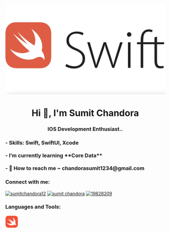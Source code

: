 ![logo](https://github.com/sumitchandora/sumitchandora/blob/main/swift.png)
<h1 align="center">Hi 👋, I'm Sumit Chandora</h1>
<h3 align="center">IOS Development Enthusiast..</h3>
<h3 align="left">- Skills:  Swift, SwiftUI, Xcode
  <br>
  <br>
- I’m currently learning **Core Data**
  <br>
  <br>
- 📩 How to reach me  ~ chandorasumit1234@gmail.com

<h3 align="left">Connect with me:</h3>
<p align="left">
<a href="https://twitter.com/sumitchandora12" target="blank"><img align="center" src="https://raw.githubusercontent.com/rahuldkjain/github-profile-readme-generator/master/src/images/icons/Social/twitter.svg" alt="sumitchandora12" height="30" width="40" /></a>
<a href="https://linkedin.com/in/sumit chandora" target="blank"><img align="center" src="https://raw.githubusercontent.com/rahuldkjain/github-profile-readme-generator/master/src/images/icons/Social/linked-in-alt.svg" alt="sumit chandora" height="30" width="40" /></a>
<a href="https://stackoverflow.com/users/19828209" target="blank"><img align="center" src="https://raw.githubusercontent.com/rahuldkjain/github-profile-readme-generator/master/src/images/icons/Social/stack-overflow.svg" alt="19828209" height="30" width="40" /></a>
</p>

<h3 align="left">Languages and Tools:</h3>
<p align="left"> <a href="https://developer.apple.com/swift/" target="_blank" rel="noreferrer"> <img src="https://raw.githubusercontent.com/devicons/devicon/master/icons/swift/swift-original.svg" alt="swift" width="40" height="40"/> </a> </p>

<p><img align="center" src="https://github-readme-stats.vercel.app/api/top-langs?

